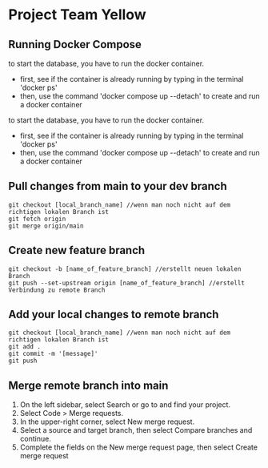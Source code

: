 # Project Team Yellow

## Running Docker Compose 
to start the database, you have to run the docker container.
 - first, see if the container is already running by typing in the terminal 'docker ps'
 - then, use the command 'docker compose up --detach' to create and run a docker container

to start the database, you have to run the docker container.
 - first, see if the container is already running by typing in the terminal 'docker ps'
 - then, use the command 'docker compose up --detach' to create and run a docker container


## Pull changes from main to your dev branch
```
git checkout [local_branch_name] //wenn man noch nicht auf dem richtigen lokalen Branch ist
git fetch origin       
git merge origin/main
```

## Create new feature branch
```
git checkout -b [name_of_feature_branch] //erstellt neuen lokalen Branch
git push --set-upstream origin [name_of_feature_branch] //erstellt Verbindung zu remote Branch

```

## Add your local changes to remote branch
```
git checkout [local_branch_name] //wenn man noch nicht auf dem richtigen lokalen Branch ist
git add .
git commit -m '[message]'
git push
```

## Merge remote branch into main
1. On the left sidebar, select Search or go to and find your project.
2. Select Code > Merge requests.
3. In the upper-right corner, select New merge request.
4. Select a source and target branch, then select Compare branches and continue.
5. Complete the fields on the New merge request page, then select Create merge request

